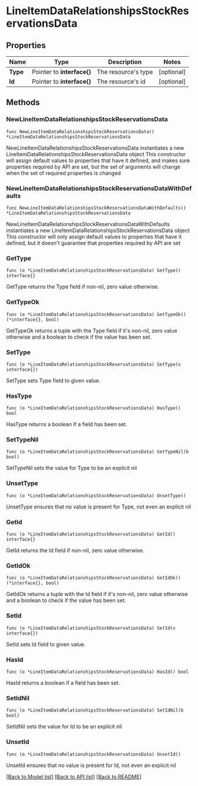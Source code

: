 # LineItemDataRelationshipsStockReservationsData

## Properties

Name | Type | Description | Notes
------------ | ------------- | ------------- | -------------
**Type** | Pointer to **interface{}** | The resource&#39;s type | [optional] 
**Id** | Pointer to **interface{}** | The resource&#39;s id | [optional] 

## Methods

### NewLineItemDataRelationshipsStockReservationsData

`func NewLineItemDataRelationshipsStockReservationsData() *LineItemDataRelationshipsStockReservationsData`

NewLineItemDataRelationshipsStockReservationsData instantiates a new LineItemDataRelationshipsStockReservationsData object
This constructor will assign default values to properties that have it defined,
and makes sure properties required by API are set, but the set of arguments
will change when the set of required properties is changed

### NewLineItemDataRelationshipsStockReservationsDataWithDefaults

`func NewLineItemDataRelationshipsStockReservationsDataWithDefaults() *LineItemDataRelationshipsStockReservationsData`

NewLineItemDataRelationshipsStockReservationsDataWithDefaults instantiates a new LineItemDataRelationshipsStockReservationsData object
This constructor will only assign default values to properties that have it defined,
but it doesn't guarantee that properties required by API are set

### GetType

`func (o *LineItemDataRelationshipsStockReservationsData) GetType() interface{}`

GetType returns the Type field if non-nil, zero value otherwise.

### GetTypeOk

`func (o *LineItemDataRelationshipsStockReservationsData) GetTypeOk() (*interface{}, bool)`

GetTypeOk returns a tuple with the Type field if it's non-nil, zero value otherwise
and a boolean to check if the value has been set.

### SetType

`func (o *LineItemDataRelationshipsStockReservationsData) SetType(v interface{})`

SetType sets Type field to given value.

### HasType

`func (o *LineItemDataRelationshipsStockReservationsData) HasType() bool`

HasType returns a boolean if a field has been set.

### SetTypeNil

`func (o *LineItemDataRelationshipsStockReservationsData) SetTypeNil(b bool)`

 SetTypeNil sets the value for Type to be an explicit nil

### UnsetType
`func (o *LineItemDataRelationshipsStockReservationsData) UnsetType()`

UnsetType ensures that no value is present for Type, not even an explicit nil
### GetId

`func (o *LineItemDataRelationshipsStockReservationsData) GetId() interface{}`

GetId returns the Id field if non-nil, zero value otherwise.

### GetIdOk

`func (o *LineItemDataRelationshipsStockReservationsData) GetIdOk() (*interface{}, bool)`

GetIdOk returns a tuple with the Id field if it's non-nil, zero value otherwise
and a boolean to check if the value has been set.

### SetId

`func (o *LineItemDataRelationshipsStockReservationsData) SetId(v interface{})`

SetId sets Id field to given value.

### HasId

`func (o *LineItemDataRelationshipsStockReservationsData) HasId() bool`

HasId returns a boolean if a field has been set.

### SetIdNil

`func (o *LineItemDataRelationshipsStockReservationsData) SetIdNil(b bool)`

 SetIdNil sets the value for Id to be an explicit nil

### UnsetId
`func (o *LineItemDataRelationshipsStockReservationsData) UnsetId()`

UnsetId ensures that no value is present for Id, not even an explicit nil

[[Back to Model list]](../README.md#documentation-for-models) [[Back to API list]](../README.md#documentation-for-api-endpoints) [[Back to README]](../README.md)


